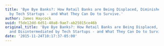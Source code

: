 ```yaml
---
title: 'Bye Bye Banks?: How Retail Banks are Being Displaced, Diminished and Disintermediated
  by Tech Startups - and What They Can Do to Survive.'
author: James Haycock
uuid: f5de12dd-6d51-40a8-9ae7-ab25015ce46b
original_title: 'Bye Bye Banks?: How Retail Banks are Being Displaced, Diminished
  and Disintermediated by Tech Startups - and What They Can Do to Survive.'
date: '2015-11-24T10:17:37-05:00'
---
```


